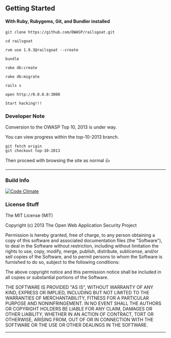## Getting Started ##
#### With Ruby, Rubygems, Git, and Bundler installed ####

	git clone https://github.com/OWASP/railsgoat.git

	cd railsgoat

	rvm use 1.9.3@railsgoat --create

	bundle

	rake db:create

	rake db:migrate

	rails s

	open http://0.0.0.0:3000

	Start hacking!!!

### Developer Note ###
<p/>
Conversion to the OWASP Top 10, 2013 is under way. 

You can view progress within the top-10-2013 branch.

    git fetch origin
    git checkout top-10-2013
Then proceed with browsing the site as normal :thumbsup:
<hr/>

### Build Info ###

[![Code Climate](https://codeclimate.com/github/OWASP/railsgoat.png)](https://codeclimate.com/github/OWASP/railsgoat)

### License Stuff ###

The MIT License (MIT)

Copyright (c) 2013  The Open Web Application Security Project

Permission is hereby granted, free of charge, to any person obtaining a copy
of this software and associated documentation files (the "Software"), to deal
in the Software without restriction, including without limitation the rights
to use, copy, modify, merge, publish, distribute, sublicense, and/or sell
copies of the Software, and to permit persons to whom the Software is
furnished to do so, subject to the following conditions:

The above copyright notice and this permission notice shall be included in
all copies or substantial portions of the Software.

THE SOFTWARE IS PROVIDED "AS IS", WITHOUT WARRANTY OF ANY KIND, EXPRESS OR
IMPLIED, INCLUDING BUT NOT LIMITED TO THE WARRANTIES OF MERCHANTABILITY,
FITNESS FOR A PARTICULAR PURPOSE AND NONINFRINGEMENT. IN NO EVENT SHALL THE
AUTHORS OR COPYRIGHT HOLDERS BE LIABLE FOR ANY CLAIM, DAMAGES OR OTHER
LIABILITY, WHETHER IN AN ACTION OF CONTRACT, TORT OR OTHERWISE, ARISING FROM,
OUT OF OR IN CONNECTION WITH THE SOFTWARE OR THE USE OR OTHER DEALINGS IN
THE SOFTWARE.

<hr/>
